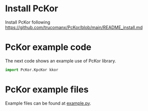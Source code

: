 # Install PcKor

Install PcKor following https://github.com/trucomanx/PcKor/blob/main/README_install.md 

# PcKor example code

The next code shows an example use of PcKor library.

```python
import PcKor.KpcKor kkor
```

# PcKor example files

Example files can be found at [example.py](example.py).
